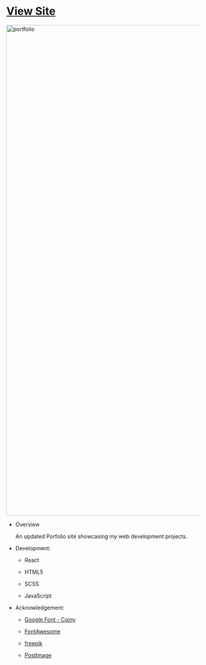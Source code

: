  <!--rrcnlas 
	 portfolio - README.md - 05142019
-->

# **[View Site](https://rrcanlas.github.io/works/)** #

<img width="1280" alt="portfolio" src="https://user-images.githubusercontent.com/22067947/57728212-362aac80-7648-11e9-9286-f56a8ed82c8a.png">

* Overview 

   An updated Porfolio site showcasing my web development projects. 

 * Development:

    - React

    - HTML5

   	- SCSS

   	- JavaScript

 * Acknowledgement:

 	- [Google Font - Coiny](href="https://fonts.google.com/specimen/Coiny)

   	- [FontAwesome](https://fontawesome.com/?from=io) 

   	- [freepik](https://www.freepik.com/)

   	- [PostImage](https://postimages.org/)